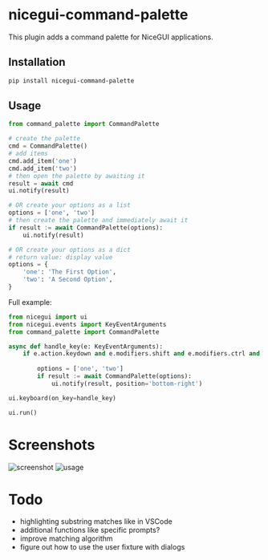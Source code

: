 # nicegui-command-palette

This plugin adds a command palette for NiceGUI applications.

## Installation

```sh
pip install nicegui-command-palette
```

## Usage

```py
from command_palette import CommandPalette

# create the palette
cmd = CommandPalette()
# add items
cmd.add_item('one')
cmd.add_item('two')
# then open the palette by awaiting it
result = await cmd
ui.notify(result)

# OR create your options as a list
options = ['one', 'two']
# then create the palette and immediately await it
if result := await CommandPalette(options):
    ui.notify(result)

# OR create your options as a dict
# return value: display value
options = {
    'one': 'The First Option',
    'two': 'A Second Option',
}
```

Full example:
```py
from nicegui import ui
from nicegui.events import KeyEventArguments
from command_palette import CommandPalette

async def handle_key(e: KeyEventArguments):
    if e.action.keydown and e.modifiers.shift and e.modifiers.ctrl and e.key == 'P':
 
        options = ['one', 'two']
        if result := await CommandPalette(options):
            ui.notify(result, position='bottom-right')

ui.keyboard(on_key=handle_key)

ui.run()
```

# Screenshots
![screenshot](screenshots/palette.png)
![usage](screenshots/usage.gif)

# Todo

- highlighting substring matches like in VSCode
- additional functions like specific prompts?
- improve matching algorithm
- figure out how to use the user fixture with dialogs